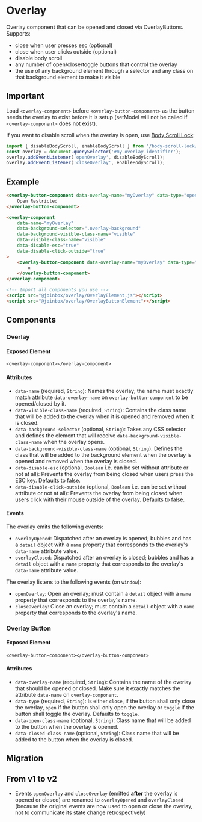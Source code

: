 # Overlay

Overlay component that can be opened and closed via OverlayButtons. Supports:
- close when user presses esc (optional)
- close when user clicks outside (optional)
- disable body scroll
- any number of open/close/toggle buttons that control the overlay
- the use of any background element through a selector and any class on that background element
to make it visible


## Important

Load `<overlay-component>` before `<overlay-button-component>` as the button needs the overlay
to exist before it is setup (setModel will not be called if `<overlay-component>` does not
exist).

If you want to disable scroll when the overlay is open, use 
[Body Scroll Lock](https://www.npmjs.com/package/body-scroll-lock):

```javascript
import { disableBodyScroll, enableBodyScroll } from '/body-scroll-lock/lib/bodyScrollLock.es6.js';
const overlay = document.querySelector('#my-overlay-identifier');
overlay.addEventListener('openOverlay', disableBodyScroll);
overlay.addEventListener('closeOverlay', enableBodyScroll);
```

## Example

````html
<overlay-button-component data-overlay-name="myOverlay" data-type="open">
    Open Restricted
</overlay-button-component>

<overlay-component
    data-name="myOverlay"
    data-background-selector=".overlay-background"
    data-background-visible-class-name="visible"
    data-visible-class-name="visible"
    data-disable-esc="true"
    data-disable-click-outside="true"
>
    <overlay-button-component data-overlay-name="myOverlay" data-type="close">
        ×
    </overlay-button-component>
</overlay-component>

<!-- Import all components you use -->
<script src="@joinbox/overlay/OverlayElement.js"></script>
<script src="@joinbox/overlay/OverlayButtonElement"></script>
````

## Components

### Overlay

#### Exposed Element
`<overlay-component></overlay-component>`

#### Attributes
- `data-name` (required, `String`): Names the overlay; the name must exactly match attribute
`data-overlay-name` on `overlay-button-component` to be opened/closed by it.
- `data-visible-class-name` (required, `String`): Contains the class name that will be added to the
overlay when it is opened and removed when it is closed.
- `data-background-selector` (optional, `String`): Takes any CSS selector and defines the element
that will receive `data-background-visible-class-name` when the overlay opens.
- `data-background-visible-class-name` (optional, `String`). Defines the class that will be added to
the background element when the overlay is opened and removed when the overlay is closed.
- `data-disable-esc` (optional, `Boolean` i.e. can be set without attribute or not at all):
Prevents the overlay from being closed when users press the ESC key. Defaults to false.
- `data-disable-click-outside` (optional, `Boolean`  i.e. can be set without attribute or not at
all): Prevents the overlay from being closed when users click with their mouse outside of the
overlay. Defaults to false.

#### Events

The overlay emits the following events:
- `overlayOpened`: Dispatched after an overlay is opened; bubbles and has a `detail` object with
a `name` property that corresponds to the overlay's `data-name` attribute value.
- `overlayClosed`: Dispatched after an overlay is closed; bubbles and has a `detail` object with
a `name` property that corresponds to the overlay's `data-name` attribute value.

The overlay listens to the following events (on `window`):
- `openOverlay`: Open an overlay; must contain a `detail` object with a `name` property that
corresponds to the overlay's name.
- `closeOverlay`: Close an overlay; must contain a `detail` object with a `name` property that
corresponds to the overlay's name.


### Overlay Button

#### Exposed Element
`<overlay-button-component></overlay-button-component>`

#### Attributes
- `data-overlay-name` (required, `String`): Contains the name of the overlay that should be opened
or closed. Make sure it exactly matches the attribute `data-name` on `overlay-component`.
- `data-type` (required, `String`): Is either `close`, if the button shall only close the overlay,
`open` if the button shall only open the overlay or `toggle` if the button shall toggle the
overlay. Defaults to `toggle`.
- `data-open-class-name` (optional, `String`): Class name that will be added to the button when
the overlay is opened.
- `data-closed-class-name` (optional, `String`): Class name that will be added to the button when
the overlay is closed.


## Migration

## From v1 to v2
- Events `openOverlay` and `closeOverlay` (emitted **after** the overlay is opened or closed)
are renamed to `overlayOpened` and `overlayClosed` (because the original events are now used to
open or close the overlay, not to communicate its state change retrospectively)